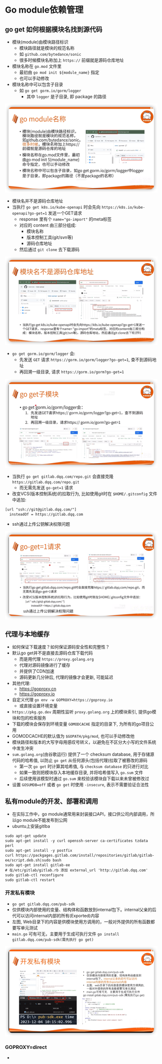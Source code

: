 # Go module依赖管理
## go get 如何根据模块名找到源代码
- 模块(module)由模块路径标识
  - 模块路径就是模块的规范名称
  - 如 `github.com/bytedance/sonic`
  - 很多时候模块名称加上 `https://` 前缀就是源码仓库地址
- 模块名称在 `go.mod` 文件里
  - 最初由 `go mod init ${module_name}` 指定
  - 也可以手动修改
- 模块名称中可以包含子目录
  - 如 `go get gorm.io/gorm/logger`
    - 其中 `logger` 是子目录, 即 package 的路径

![](img/go_1.png)

- 模块名并不是源码仓库地址
- 当执行 `go get k8s.io/kube-openapi` 时会先向 `https://k8s.io/kube-openapi?go-get=1` 发送一个GET请求
  - response 里有个 `name="go-import"` 的meta标签
  - 对应的 content 由三部分组成:
    - 模块名称
    - 版本控制工具(git/svn等)
    - 源码仓库地址
  - 然后通过 `git clone` 去下载源码

![](img/go_2.png)

- `go get gorm.io/gorm/logger` 会:
  - 先发送 `GET` 请求 `https://gorm.io/gorm/logger?go-get=1`, 查不到源码地址
  - 再回溯一级目录, 请求 `https://gorm.io/gorm?go-get=1`

![](img/go_3.png)

- 当执行 `go get gitlab.dqq.com/repo.git` 会直接克隆 `https://gitlab.dqq.com/repo.git`
  - 而无需先发送 `go-get=1` 请求
- 改变VCS(版本控制系统)的拉取行为, 比如使用git时在 `$HOME/.gitconfig` 文件中追加:
```
[url "ssh://git@gitlab.dqq.com/"]
  insteadOf = https://gitlab.dqq.com
```
  - ssh通过上传公钥解决权限问题

![](img/go_4.png)
## 代理与本地缓存
- 如何保证下载速度？如何保证源码安全性和完整性？
- 默认go get并不是直接去源码仓库下载代码
  - 而是用代理 `https://proxy.golang.org`
  - 代理对源码镜像进行了缓存
  - 并提供了CDN加速
  - 源码更新几分钟后, 代理的镜像才会更新, 可能延迟
- 其他代理:
  - https://goproxy.cn
  - https://goproxy.io
- 自定义代理 `go env -w GOPROXY=https://goproxy.io`
  - 或直接设置环境变量
- `https://pkg.go.dev` 周期性监听 `proxy.golang.org` 上的模块索引, 提供go模块和包的检索服务
- 下载的模块会保存到环境变量 `GOMODCACHE` 指定的目录下, 为所有的go项目公用
- GOMODCACHE的默认值为 `$GOPATH/pkg/mod`, 也可以手动修改他
- 模块路径和版本的大写字母用感叹号转义，以避免在不区分大小写的文件系统中发生冲突
- `sum.golang.org`(由谷歌运行) 提供了一个 checksum database, 用于存储源代码的哈希值, 以防止 `go get` 从任何源头(包括代理)拉取了被篡改的源码
  - 第一次 `go get` 时计算其哈希值, 与 `checksum database` 的只进行对比
  - 如果一致则把模块存入本地缓存目录, 并将哈希值写入 `go.sum` 文件
  - 后续使用该模型时通过 `go.sum` 来校验该模块自下载以来未曾被修改过
- 设置 `GOSUMDB=off` 或者 `go get` 时使用 `-insecure`, 表示不需要验证合法性
## 私有module的开发、部署和调用
- 在实际工作中，go module通常用来封装接口API，接口供公司内部调用，所以go module不能发布到公网
- ubuntu上安装gitlba
```shell
sudo apt-get update
sudo apt-get install -y curl openssh-server ca-certificates tzdata perl
sudo apt-get install -y postfix
curl https://packgages.gitlab.com/install/repositories/gitlab/gitlab-ee/script.deb.sh|sudo bash
sudo apt-get install gitlab-ee
# 在/etc/gitlab/gitlab.rb 添加 external_url 'http://gitlab.dqq.com'
sudo gitlab-ctl reconfigure
sudo gitlab-ctl restart
```
### 开发私有模块
- `go get gitlab.dqq.com/pub-sdk`
- 仅供模块内部使用的变量、结构体和函数放到internal包下。internal父亲的后代可以访问internal内部的所有(Exported)内容
- 左图, Web目录下的内容是供模块使用方调用的，一般对外提供的所有函数都要写单元测试
- `main.go` 可有可无，主要用于生成可执行文件 `go install gitlab.dqq.com/pub-sdk(需先执行 go get)`

![](img/go_5.png)
### GOPROXY=direct
- 
